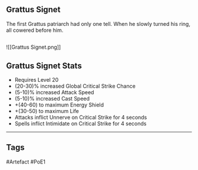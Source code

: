 ## Grattus Signet
The first Grattus patriarch had only one tell. When he slowly turned his ring, all cowered before him.
##
![[Grattus Signet.png]]
## Grattus Signet Stats
- Requires Level 20
- (20-30)% increased Global Critical Strike Chance
- (5-10)% increased Attack Speed
- (5-10)% increased Cast Speed
- +(40-60) to maximum Energy Shield
- +(30-50) to maximum Life
- Attacks inflict Unnerve on Critical Strike for 4 seconds
- Spells inflict Intimidate on Critical Strike for 4 seconds


---
## Tags
#Artefact
#PoE1